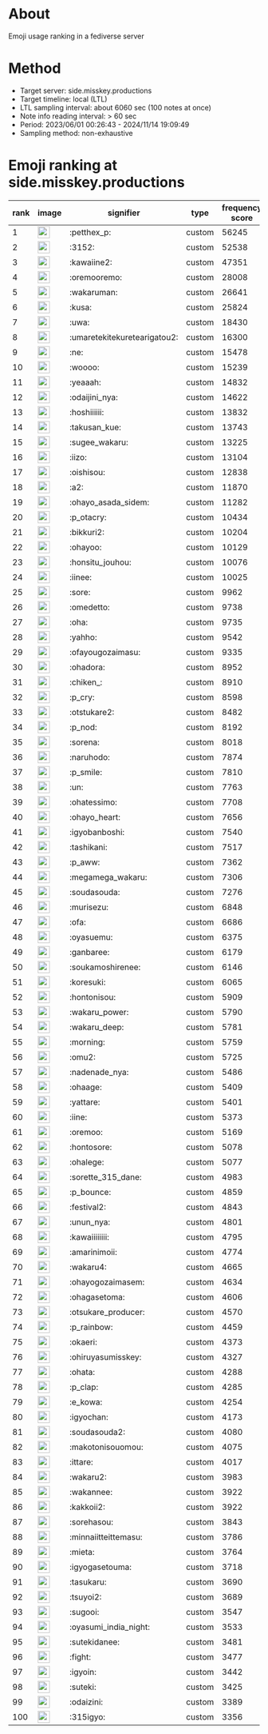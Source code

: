 # About
Emoji usage ranking in a fediverse server

# Method
- Target server: side.misskey.productions
- Target timeline: local (LTL)
- LTL sampling interval: about 6060 sec (100 notes at once)
- Note info reading interval: > 60 sec
- Period: 2023/06/01 00:26:43 - 2024/11/14 19:09:49 
- Sampling method: non-exhaustive

# Emoji ranking at side.misskey.productions

|rank|image|signifier|type|frequency score|
|----|----|----|----|----|
|1|<img height="24" src="https://side.misskey.productions/emoji/petthex_p.webp">|:petthex_p:|custom|56245|
|2|<img height="24" src="https://side.misskey.productions/emoji/3152.webp">|:3152:|custom|52538|
|3|<img height="24" src="https://side.misskey.productions/emoji/kawaiine2.webp">|:kawaiine2:|custom|47351|
|4|<img height="24" src="https://side.misskey.productions/emoji/oremooremo.webp">|:oremooremo:|custom|28008|
|5|<img height="24" src="https://side.misskey.productions/emoji/wakaruman.webp">|:wakaruman:|custom|26641|
|6|<img height="24" src="https://side.misskey.productions/emoji/kusa.webp">|:kusa:|custom|25824|
|7|<img height="24" src="https://side.misskey.productions/emoji/uwa.webp">|:uwa:|custom|18430|
|8|<img height="24" src="https://side.misskey.productions/emoji/umaretekitekuretearigatou2.webp">|:umaretekitekuretearigatou2:|custom|16300|
|9|<img height="24" src="https://side.misskey.productions/emoji/ne.webp">|:ne:|custom|15478|
|10|<img height="24" src="https://side.misskey.productions/emoji/woooo.webp">|:woooo:|custom|15239|
|11|<img height="24" src="https://side.misskey.productions/emoji/yeaaah.webp">|:yeaaah:|custom|14832|
|12|<img height="24" src="https://side.misskey.productions/emoji/odaijini_nya.webp">|:odaijini_nya:|custom|14622|
|13|<img height="24" src="https://side.misskey.productions/emoji/hoshiiiiii.webp">|:hoshiiiiii:|custom|13832|
|14|<img height="24" src="https://side.misskey.productions/emoji/takusan_kue.webp">|:takusan_kue:|custom|13743|
|15|<img height="24" src="https://side.misskey.productions/emoji/sugee_wakaru.webp">|:sugee_wakaru:|custom|13225|
|16|<img height="24" src="https://side.misskey.productions/emoji/iizo.webp">|:iizo:|custom|13104|
|17|<img height="24" src="https://side.misskey.productions/emoji/oishisou.webp">|:oishisou:|custom|12838|
|18|<img height="24" src="https://side.misskey.productions/emoji/a2.webp">|:a2:|custom|11870|
|19|<img height="24" src="https://side.misskey.productions/emoji/ohayo_asada_sidem.webp">|:ohayo_asada_sidem:|custom|11282|
|20|<img height="24" src="https://side.misskey.productions/emoji/p_otacry.webp">|:p_otacry:|custom|10434|
|21|<img height="24" src="https://side.misskey.productions/emoji/bikkuri2.webp">|:bikkuri2:|custom|10204|
|22|<img height="24" src="https://side.misskey.productions/emoji/ohayoo.webp">|:ohayoo:|custom|10129|
|23|<img height="24" src="https://side.misskey.productions/emoji/honsitu_jouhou.webp">|:honsitu_jouhou:|custom|10076|
|24|<img height="24" src="https://side.misskey.productions/emoji/iinee.webp">|:iinee:|custom|10025|
|25|<img height="24" src="https://side.misskey.productions/emoji/sore.webp">|:sore:|custom|9962|
|26|<img height="24" src="https://side.misskey.productions/emoji/omedetto.webp">|:omedetto:|custom|9738|
|27|<img height="24" src="https://side.misskey.productions/emoji/oha.webp">|:oha:|custom|9735|
|28|<img height="24" src="https://side.misskey.productions/emoji/yahho.webp">|:yahho:|custom|9542|
|29|<img height="24" src="https://side.misskey.productions/emoji/ofayougozaimasu.webp">|:ofayougozaimasu:|custom|9335|
|30|<img height="24" src="https://side.misskey.productions/emoji/ohadora.webp">|:ohadora:|custom|8952|
|31|<img height="24" src="https://side.misskey.productions/emoji/chiken_.webp">|:chiken_:|custom|8910|
|32|<img height="24" src="https://side.misskey.productions/emoji/p_cry.webp">|:p_cry:|custom|8598|
|33|<img height="24" src="https://side.misskey.productions/emoji/otstukare2.webp">|:otstukare2:|custom|8482|
|34|<img height="24" src="https://side.misskey.productions/emoji/p_nod.webp">|:p_nod:|custom|8192|
|35|<img height="24" src="https://side.misskey.productions/emoji/sorena.webp">|:sorena:|custom|8018|
|36|<img height="24" src="https://side.misskey.productions/emoji/naruhodo.webp">|:naruhodo:|custom|7874|
|37|<img height="24" src="https://side.misskey.productions/emoji/p_smile.webp">|:p_smile:|custom|7810|
|38|<img height="24" src="https://side.misskey.productions/emoji/un.webp">|:un:|custom|7763|
|39|<img height="24" src="https://side.misskey.productions/emoji/ohatessimo.webp">|:ohatessimo:|custom|7708|
|40|<img height="24" src="https://side.misskey.productions/emoji/ohayo_heart.webp">|:ohayo_heart:|custom|7656|
|41|<img height="24" src="https://side.misskey.productions/emoji/igyobanboshi.webp">|:igyobanboshi:|custom|7540|
|42|<img height="24" src="https://side.misskey.productions/emoji/tashikani.webp">|:tashikani:|custom|7517|
|43|<img height="24" src="https://side.misskey.productions/emoji/p_aww.webp">|:p_aww:|custom|7362|
|44|<img height="24" src="https://side.misskey.productions/emoji/megamega_wakaru.webp">|:megamega_wakaru:|custom|7306|
|45|<img height="24" src="https://side.misskey.productions/emoji/soudasouda.webp">|:soudasouda:|custom|7276|
|46|<img height="24" src="https://side.misskey.productions/emoji/murisezu.webp">|:murisezu:|custom|6848|
|47|<img height="24" src="https://side.misskey.productions/emoji/ofa.webp">|:ofa:|custom|6686|
|48|<img height="24" src="https://side.misskey.productions/emoji/oyasuemu.webp">|:oyasuemu:|custom|6375|
|49|<img height="24" src="https://side.misskey.productions/emoji/ganbaree.webp">|:ganbaree:|custom|6179|
|50|<img height="24" src="https://side.misskey.productions/emoji/soukamoshirenee.webp">|:soukamoshirenee:|custom|6146|
|51|<img height="24" src="https://side.misskey.productions/emoji/koresuki.webp">|:koresuki:|custom|6065|
|52|<img height="24" src="https://side.misskey.productions/emoji/hontonisou.webp">|:hontonisou:|custom|5909|
|53|<img height="24" src="https://side.misskey.productions/emoji/wakaru_power.webp">|:wakaru_power:|custom|5790|
|54|<img height="24" src="https://side.misskey.productions/emoji/wakaru_deep.webp">|:wakaru_deep:|custom|5781|
|55|<img height="24" src="https://side.misskey.productions/emoji/morning.webp">|:morning:|custom|5759|
|56|<img height="24" src="https://side.misskey.productions/emoji/omu2.webp">|:omu2:|custom|5725|
|57|<img height="24" src="https://side.misskey.productions/emoji/nadenade_nya.webp">|:nadenade_nya:|custom|5486|
|58|<img height="24" src="https://side.misskey.productions/emoji/ohaage.webp">|:ohaage:|custom|5409|
|59|<img height="24" src="https://side.misskey.productions/emoji/yattare.webp">|:yattare:|custom|5401|
|60|<img height="24" src="https://side.misskey.productions/emoji/iine.webp">|:iine:|custom|5373|
|61|<img height="24" src="https://side.misskey.productions/emoji/oremoo.webp">|:oremoo:|custom|5169|
|62|<img height="24" src="https://side.misskey.productions/emoji/hontosore.webp">|:hontosore:|custom|5078|
|63|<img height="24" src="https://side.misskey.productions/emoji/ohalege.webp">|:ohalege:|custom|5077|
|64|<img height="24" src="https://side.misskey.productions/emoji/sorette_315_dane.webp">|:sorette_315_dane:|custom|4983|
|65|<img height="24" src="https://side.misskey.productions/emoji/p_bounce.webp">|:p_bounce:|custom|4859|
|66|<img height="24" src="https://side.misskey.productions/emoji/festival2.webp">|:festival2:|custom|4843|
|67|<img height="24" src="https://side.misskey.productions/emoji/unun_nya.webp">|:unun_nya:|custom|4801|
|68|<img height="24" src="https://side.misskey.productions/emoji/kawaiiiiiiii.webp">|:kawaiiiiiiii:|custom|4795|
|69|<img height="24" src="https://side.misskey.productions/emoji/amarinimoii.webp">|:amarinimoii:|custom|4774|
|70|<img height="24" src="https://side.misskey.productions/emoji/wakaru4.webp">|:wakaru4:|custom|4665|
|71|<img height="24" src="https://side.misskey.productions/emoji/ohayogozaimasem.webp">|:ohayogozaimasem:|custom|4634|
|72|<img height="24" src="https://side.misskey.productions/emoji/ohagasetoma.webp">|:ohagasetoma:|custom|4606|
|73|<img height="24" src="https://side.misskey.productions/emoji/otsukare_producer.webp">|:otsukare_producer:|custom|4570|
|74|<img height="24" src="https://side.misskey.productions/emoji/p_rainbow.webp">|:p_rainbow:|custom|4459|
|75|<img height="24" src="https://side.misskey.productions/emoji/okaeri.webp">|:okaeri:|custom|4373|
|76|<img height="24" src="https://side.misskey.productions/emoji/ohiruyasumisskey.webp">|:ohiruyasumisskey:|custom|4327|
|77|<img height="24" src="https://side.misskey.productions/emoji/ohata.webp">|:ohata:|custom|4288|
|78|<img height="24" src="https://side.misskey.productions/emoji/p_clap.webp">|:p_clap:|custom|4285|
|79|<img height="24" src="https://side.misskey.productions/emoji/e_kowa.webp">|:e_kowa:|custom|4254|
|80|<img height="24" src="https://side.misskey.productions/emoji/igyochan.webp">|:igyochan:|custom|4173|
|81|<img height="24" src="https://side.misskey.productions/emoji/soudasouda2.webp">|:soudasouda2:|custom|4080|
|82|<img height="24" src="https://side.misskey.productions/emoji/makotonisouomou.webp">|:makotonisouomou:|custom|4075|
|83|<img height="24" src="https://side.misskey.productions/emoji/ittare.webp">|:ittare:|custom|4017|
|84|<img height="24" src="https://side.misskey.productions/emoji/wakaru2.webp">|:wakaru2:|custom|3983|
|85|<img height="24" src="https://side.misskey.productions/emoji/wakannee.webp">|:wakannee:|custom|3922|
|86|<img height="24" src="https://side.misskey.productions/emoji/kakkoii2.webp">|:kakkoii2:|custom|3922|
|87|<img height="24" src="https://side.misskey.productions/emoji/sorehasou.webp">|:sorehasou:|custom|3843|
|88|<img height="24" src="https://side.misskey.productions/emoji/minnaiitteittemasu.webp">|:minnaiitteittemasu:|custom|3786|
|89|<img height="24" src="https://side.misskey.productions/emoji/mieta.webp">|:mieta:|custom|3764|
|90|<img height="24" src="https://side.misskey.productions/emoji/igyogasetouma.webp">|:igyogasetouma:|custom|3718|
|91|<img height="24" src="https://side.misskey.productions/emoji/tasukaru.webp">|:tasukaru:|custom|3690|
|92|<img height="24" src="https://side.misskey.productions/emoji/tsuyoi2.webp">|:tsuyoi2:|custom|3689|
|93|<img height="24" src="https://side.misskey.productions/emoji/sugooi.webp">|:sugooi:|custom|3547|
|94|<img height="24" src="https://side.misskey.productions/emoji/oyasumi_india_night.webp">|:oyasumi_india_night:|custom|3533|
|95|<img height="24" src="https://side.misskey.productions/emoji/sutekidanee.webp">|:sutekidanee:|custom|3481|
|96|<img height="24" src="https://side.misskey.productions/emoji/fight.webp">|:fight:|custom|3477|
|97|<img height="24" src="https://side.misskey.productions/emoji/igyoin.webp">|:igyoin:|custom|3442|
|98|<img height="24" src="https://side.misskey.productions/emoji/suteki.webp">|:suteki:|custom|3425|
|99|<img height="24" src="https://side.misskey.productions/emoji/odaizini.webp">|:odaizini:|custom|3389|
|100|<img height="24" src="https://side.misskey.productions/emoji/315igyo.webp">|:315igyo:|custom|3356|

